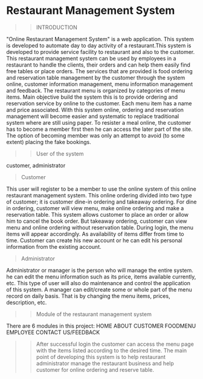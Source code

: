 # Restaurant Management System

>>INTRODUCTION 

"Online Restaurant Management System" is a web application. This system is developed to automate day to day activity of a restaurant.This system is developed to provide service facility to restaurant and also to the customer. This restaurant management system can be used by employees in a restaurant to handle the clients, their orders and can help them easily find free tables or place orders. The services that are provided is food ordering and reservation table management by the customer through the system online, customer information management, menu information management and feedback. The restaurant menu is organized by categories of menu items. Main objective build the system this is to provide ordering and reservation service by online to the customer. Each menu item has a name and price associated. With this system online, ordering and reservation management will become easier and systematic to replace traditional system where are still using paper. To resister a meal online, the customer has to become a member first then he can access the later part of the site. The option of becoming member was only an attempt to avoid (to some extent) placing the fake bookings.

>>User of the system

customer, administrator

  >Customer

This user will register to be a member to use the online system of this online restaurant management system. This online ordering divided into two type of customer; it is customer dine-in ordering and takeaway ordering. For dine in ordering, customer will view menu, make online ordering and make a reservation table. This system allows customer to place an order or allow him to cancel the book order.  But takeaway ordering, customer can view menu and online ordering without reservation table. During login, the menu items will appear accordingly. As availability of items differ from time to time. Customer can create his new account or he can edit his personal information from the existing account.

  >Administrator 

Administrator or manager is the person who will manage the entire system. he can edit the menu information such as its price, items available currently, etc. This type of user will also do maintenance and control the application of this system.  A manager can edit/create some or whole part of the menu record on daily basis. That is by changing the menu items, prices, description, etc.

>>Module of the restaurant management system

There are 6 modules in this project:
HOME
ABOUT
CUSTOMER
FOODMENU
EMPLOYEE
CONTACT US/FEEDBACK

>>After successful login the customer can access the menu page with the items listed according to the desired time. The main point of developing this system is to help restaurant administrator manage the restaurant business and help customer for online ordering and reserve table.
